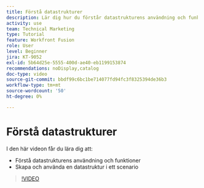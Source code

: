 ```yaml
---
title: Förstå datastrukturer
description: Lär dig hur du förstår datastrukturens användning och funktioner och skapar och använder en datastruktur i ett scenario, allt i  [!DNL Adobe Workfront Fusion].
activity: use
team: Technical Marketing
type: Tutorial
feature: Workfront Fusion
role: User
level: Beginner
jira: KT-9052
exl-id: 5b64d25e-5555-400d-ae40-eb1199153874
recommendations: noDisplay,catalog
doc-type: video
source-git-commit: bbdf99c6bc1be714077fd94fc3f8325394de36b3
workflow-type: tm+mt
source-wordcount: '50'
ht-degree: 0%

---
```


# Förstå datastrukturer

I den här videon får du lära dig att:

* Förstå datastrukturens användning och funktioner
* Skapa och använda en datastruktur i ett scenario

>[!VIDEO](https://video.tv.adobe.com/v/335293/?quality=12&learn=on&enablevpops=1)
